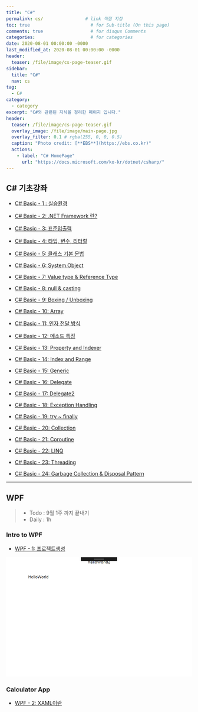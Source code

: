 ```yaml
---
title: "C#"
permalink: cs/                # link 직접 지정
toc: true                       # for Sub-title (On this page)
comments: true                  # for disqus Comments
categories:                     # for categories
date: 2020-08-01 00:00:00 -0000
last_modified_at: 2020-08-01 00:00:00 -0000
header:
  teaser: /file/image/cs-page-teaser.gif
sidebar:
  title: "C#" 
  nav: cs
tag:
  - C#
category:
  - category
excerpt: "C#와 관련된 지식을 정리한 페이지 입니다."
header:
  teaser: /file/image/cs-page-teaser.gif
  overlay_image: /file/image/main-page.jpg
  overlay_filter: 0.1 # rgba(255, 0, 0, 0.5)
  caption: "Photo credit: [**EBS**](https://ebs.co.kr)"
  actions:
    - label: "C# HomePage"
      url: "https://docs.microsoft.com/ko-kr/dotnet/csharp/"
---
```


## C# 기초강좌

* [C# Basic - 1 : 실습환경](/cs-basic-1/)
* [C# Basic - 2: .NET Framework 란?](/cs-basic-2/)
* [C# Basic - 3: 표준입출력](/cs-basic-3/)
* [C# Basic - 4: 타입, 변수, 리터럴](/cs-basic-4/)
* [C# Basic - 5: 클래스 기본 문법](/cs-basic-5/)

* [C# Basic - 6: System.Object](/cs-basic-6/)
* [C# Basic - 7: Value type & Reference Type](/cs-basic-7/)
* [C# Basic - 8: null & casting](/cs-basic-8/)
* [C# Basic - 9: Boxing / Unboxing](/cs-basic-9/)

* [C# Basic - 10: Array](/cs-basic-10/)
* [C# Basic - 11: 인자 전달 방식](/cs-basic-11/)
* [C# Basic - 12: 메소드 특징](/cs-basic-12/)
* [C# Basic - 13: Property and Indexer](/cs-basic-13/)
* [C# Basic - 14: Index and Range](/cs-basic-14/)
* [C# Basic - 15: Generic](/cs-basic-15/)
* [C# Basic - 16: Delegate](/cs-basic-16/)
* [C# Basic - 17: Delegate2](/cs-basic-17/)
* [C# Basic - 18: Exception Handling](/cs-basic-18/)
* [C# Basic - 19: try ~ finally](/cs-basic-19/)

* [C# Basic - 20: Collection](/cs-basic-20/)
* [C# Basic - 21: Coroutine](/cs-basic-21/)
* [C# Basic - 22: LINQ](/cs-basic-22/)
* [C# Basic - 23: Threading](/cs-basic-23/)
* [C# Basic - 24: Garbage Collection & Disposal Pattern](/cs-basic-24/)

---

## WPF

> * Todo : 9월 1주 까지 끝내기
> * Daily : 1h

### Intro to WPF

* [WPF - 1: 프로젝트생성](/cs-wpf-01/)

![](/file/image/cs-wpf-01-02.png)

### Calculator App

* [WPF - 2: XAML이란](/cs-wpf-02/)